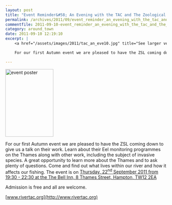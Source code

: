 ```yaml
---
layout: post
title: "Event Reminder&#58; An Evening with the TAC and The Zoological Society of London"
permalink: /archives/2011/09/event_reminder_an_evening_with_the_tac_and_the_zoo.html
commentfile: 2011-09-10-event_reminder_an_evening_with_the_tac_and_the_zoo
category: around_town
date: 2011-09-10 12:19:10
excerpt: |
    <a href="/assets/images/2011/tac_an_eve10.jpg" title="See larger version of - event poster"><img src="/assets/images/2011/tac_an_eve10_thumb.jpg" width="150" height="211" alt="event poster" class="photo right" /></a>

    For our first Autumn event we are pleased to have the ZSL coming down to give us a talk on their work.  Learn about their Eel monitoring programmes on the Thames along with other work, including the subject of invasive species.  A great opportunity to learn more about the Thames and to ask plenty of questions.  Come and find out what lives within our river and how it affects our fishing.

---
```


<a href="/assets/images/2011/tac_an_eve10.jpg" title="See larger version of - event poster"><img src="/assets/images/2011/tac_an_eve10_thumb.jpg" width="150" height="211" alt="event poster" class="photo right" /></a>

For our first Autumn event we are pleased to have the ZSL coming down to give us a talk on their work. Learn about their Eel monitoring programmes on the Thames along with other work, including the subject of invasive species. A great opportunity to learn more about the Thames and to ask plenty of questions. Come and find out what lives within our river and how it affects our fishing. The event is on [Thursday, 22<sup>nd</sup> September 2011 from 19:30 - 22:30 at the The Bell Inn, 8 Thames Street, Hampton, TW12 2EA](/event/meeting/200705143053)

Admission is free and all are welcome.

[www.rivertac.org](http://www.rivertac.org)
